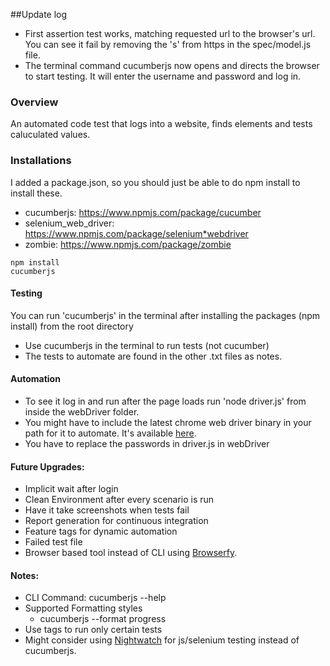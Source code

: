 ##Update log
* First assertion test works, matching requested url to the browser's url. You can see it fail by removing the 's' from https in the spec/model.js file. 
* The terminal command cucumberjs now opens and directs the browser to start testing. It will enter the username and password and log in. 

### Overview
An automated code test that logs into a website, finds elements and tests caluculated values. 

### Installations
I added a package.json, so you should just be able to do npm install to install these. 
* cucumberjs: https://www.npmjs.com/package/cucumber
* selenium_web_driver: https://www.npmjs.com/package/selenium*webdriver
* zombie: https://www.npmjs.com/package/zombie

```
npm install 
cucumberjs
```
#### Testing
You can run 'cucumberjs' in the terminal after installing the packages (npm install) from the root directory
* Use cucumberjs in the terminal to run tests (not cucumber)
* The tests to automate are found in the other .txt files as notes. 

#### Automation
* To see it log in and run after the page loads run 'node driver.js' from inside the webDriver folder. 
* You might have to include the latest chrome web driver binary in your path for it to automate. It's available [here](http://chromedriver.storage.googleapis.com/index.html).
* You have to replace the passwords in driver.js in webDriver

#### Future Upgrades:
* Implicit wait after login
* Clean Environment after every scenario is run
* Have it take screenshots when tests fail
* Report generation for continuous integration
* Feature tags for dynamic automation
* Failed test file
* Browser based tool instead of CLI using [Browserfy](http://browserify.org/).

#### Notes:
* CLI Command: cucumberjs --help
* Supported Formatting styles
	* cucumberjs --format progress
* Use tags to run only certain tests
* Might consider using [Nightwatch](http://nightwatchjs.org/) for js/selenium testing instead of cucumberjs. 

